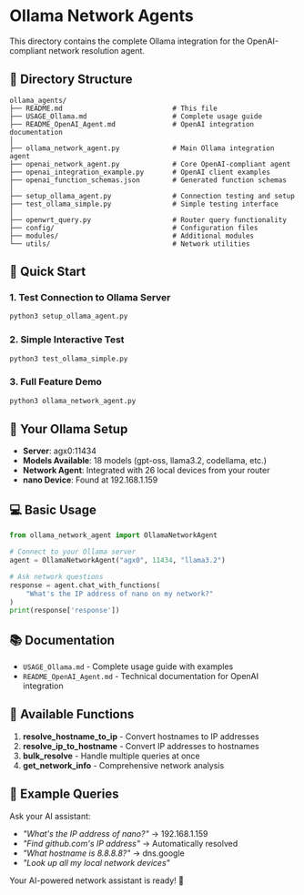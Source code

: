 # Ollama Network Agents

This directory contains the complete Ollama integration for the OpenAI-compliant network resolution agent.

## 📁 Directory Structure

```
ollama_agents/
├── README.md                           # This file
├── USAGE_Ollama.md                     # Complete usage guide
├── README_OpenAI_Agent.md              # OpenAI integration documentation
│
├── ollama_network_agent.py             # Main Ollama integration agent
├── openai_network_agent.py             # Core OpenAI-compliant agent
├── openai_integration_example.py       # OpenAI client examples
├── openai_function_schemas.json        # Generated function schemas
│
├── setup_ollama_agent.py               # Connection testing and setup
├── test_ollama_simple.py               # Simple testing interface
│
├── openwrt_query.py                    # Router query functionality
├── config/                             # Configuration files
├── modules/                            # Additional modules
└── utils/                              # Network utilities
```

## 🚀 Quick Start

### 1. Test Connection to Ollama Server
```bash
python3 setup_ollama_agent.py
```

### 2. Simple Interactive Test
```bash
python3 test_ollama_simple.py
```

### 3. Full Feature Demo
```bash
python3 ollama_network_agent.py
```

## 🤖 Your Ollama Setup

- **Server**: agx0:11434
- **Models Available**: 18 models (gpt-oss, llama3.2, codellama, etc.)
- **Network Agent**: Integrated with 26 local devices from your router
- **nano Device**: Found at 192.168.1.159

## 💻 Basic Usage

```python
from ollama_network_agent import OllamaNetworkAgent

# Connect to your Ollama server
agent = OllamaNetworkAgent("agx0", 11434, "llama3.2")

# Ask network questions
response = agent.chat_with_functions(
    "What's the IP address of nano on my network?"
)
print(response['response'])
```

## 📚 Documentation

- `USAGE_Ollama.md` - Complete usage guide with examples
- `README_OpenAI_Agent.md` - Technical documentation for OpenAI integration

## 🧪 Available Functions

1. **resolve_hostname_to_ip** - Convert hostnames to IP addresses
2. **resolve_ip_to_hostname** - Convert IP addresses to hostnames  
3. **bulk_resolve** - Handle multiple queries at once
4. **get_network_info** - Comprehensive network analysis

## 🎯 Example Queries

Ask your AI assistant:
- *"What's the IP address of nano?"* → 192.168.1.159
- *"Find github.com's IP address"* → Automatically resolved
- *"What hostname is 8.8.8.8?"* → dns.google
- *"Look up all my local network devices"*

Your AI-powered network assistant is ready! 🚀
